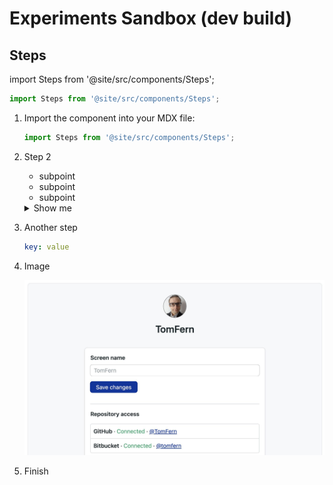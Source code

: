 # Experiments Sandbox (dev build)

## Steps


import Steps from '@site/src/components/Steps';

```js
import Steps from '@site/src/components/Steps';
```

<Steps>


1. Import the component into your MDX file:

   ```js
   import Steps from '@site/src/components/Steps';
   ```
2. Step 2

    - subpoint
    - subpoint
    - subpoint

    <details>
    <summary>Show me</summary>
    <div>

    Surprise!

    </div>
    </details>

3. Another step

    ```yaml
    key: value
    ```
4. Image

    ![Test](../using-semaphore/img/account-gh-bb-access.jpg)

5. Finish

</Steps>
